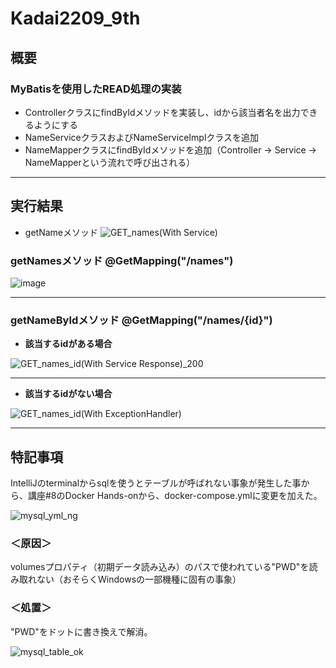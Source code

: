 # Kadai2209_9th

## 概要
### MyBatisを使用したREAD処理の実装
- ControllerクラスにfindByIdメソッドを実装し、idから該当者名を出力できるようにする
- NameServiceクラスおよびNameServiceImplクラスを追加
- NameMapperクラスにfindByIdメソッドを追加（Controller → Service → NameMapperという流れで呼び出される）

---
## 実行結果
- getNameメソッド
![GET_names(With Service)](https://user-images.githubusercontent.com/113277395/201524378-8ab4e496-ea49-4479-a86a-9c5ff49803d9.PNG)

### getNamesメソッド @GetMapping("/names")
![image](https://user-images.githubusercontent.com/113277395/201677363-e3b23490-3686-432d-83a7-557d9b37ca32.png)

---

### getNameByIdメソッド @GetMapping("/names/{id}")
- **該当するidがある場合**

![GET_names_id(With Service Response)_200](https://user-images.githubusercontent.com/113277395/201674098-bed904d5-04b1-4817-a95a-5bc4bf26ce30.PNG)

---

- **該当するidがない場合**

![GET_names_id(With ExceptionHandler)](https://user-images.githubusercontent.com/113277395/202691388-561203b9-b30b-4a2e-a949-76983783237c.PNG)

---

## 特記事項
IntelliJのterminalからsqlを使うとテーブルが呼ばれない事象が発生した事から、講座#8のDocker Hands-onから、docker-compose.ymlに変更を加えた。

![mysql_yml_ng](https://user-images.githubusercontent.com/113277395/200177701-89f5f758-31a8-4427-9ae7-28eaa6f0dd87.PNG)

### ＜原因＞
volumesプロパティ（初期データ読み込み）のパスで使われている"PWD"を読み取れない（おそらくWindowsの一部機種に固有の事象）

### ＜処置＞
"PWD"をドットに書き換えで解消。

![mysql_table_ok](https://user-images.githubusercontent.com/113277395/200177709-ccbbbdfc-2252-4261-ab83-9af1ea81f1dc.PNG)
